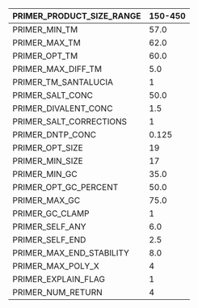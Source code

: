 | PRIMER\_PRODUCT\_SIZE\_RANGE | 150-450 |
|:-----------------------------|:--------|
| PRIMER\_MIN\_TM              | 57.0    |
| PRIMER\_MAX\_TM              | 62.0    |
|PRIMER\_OPT\_TM               |60.0     |
|PRIMER\_MAX\_DIFF\_TM         |5.0      |
|PRIMER\_TM\_SANTALUCIA        |1        |
|PRIMER\_SALT\_CONC            |50.0     |
|PRIMER\_DIVALENT\_CONC        |1.5      |
|PRIMER\_SALT\_CORRECTIONS     |1        |
|PRIMER\_DNTP\_CONC            |0.125    |
|PRIMER\_OPT\_SIZE             |19       |
|PRIMER\_MIN\_SIZE             |17       |
|PRIMER\_MIN\_GC               |35.0     |
|PRIMER\_OPT\_GC\_PERCENT      |50.0     |
|PRIMER\_MAX\_GC               |75.0     |
|PRIMER\_GC\_CLAMP             |1        |
|PRIMER\_SELF\_ANY             |6.0      |
|PRIMER\_SELF\_END             |2.5      |
|PRIMER\_MAX\_END\_STABILITY   |8.0      |
|PRIMER\_MAX\_POLY\_X          |4        |
|PRIMER\_EXPLAIN\_FLAG         |1        |
|PRIMER\_NUM\_RETURN           |4        |